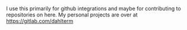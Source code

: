 I use this primarily for github integrations and maybe for contributing to repositories on here. My personal projects are over at https://gitlab.com/dahlterm
